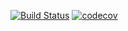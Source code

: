 [![Build Status](https://travis-ci.org/Ndifreke/graphQL-space.svg?branch=develop)](https://travis-ci.org/Ndifreke/graphQL-space)
[![codecov](https://codecov.io/gh/Ndifreke/graphQL-space/branch/develop/graph/badge.svg)](https://codecov.io/gh/Ndifreke/graphQL-space)
